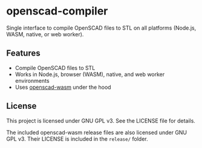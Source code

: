# openscad-compiler

Single interface to compile OpenSCAD files to STL on all platforms (Node.js, WASM, native, or web worker).

## Features
- Compile OpenSCAD files to STL
- Works in Node.js, browser (WASM), native, and web worker environments
- Uses [openscad-wasm](https://github.com/openscad/openscad-wasm) under the hood

## License
This project is licensed under GNU GPL v3. See the LICENSE file for details.

The included openscad-wasm release files are also licensed under GNU GPL v3. Their LICENSE is included in the `release/` folder.
